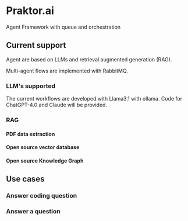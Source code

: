 # Praktor.ai

Agent Framework with queue and orchestration

## Current support

Agent are based on LLMs and retrieval augmented generation (RAG).

Multi-agent flows are implemented with RabbitMQ.


### LLM's supported

The current workflows are developed with Llama3.1 with ollama. Code for ChatGPT-4.0 and Claude will be provided.

### RAG

#### PDF data extraction

#### Open source vector database

#### Open source Knowledge Graph


## Use cases

### Answer coding question


### Answer a question



